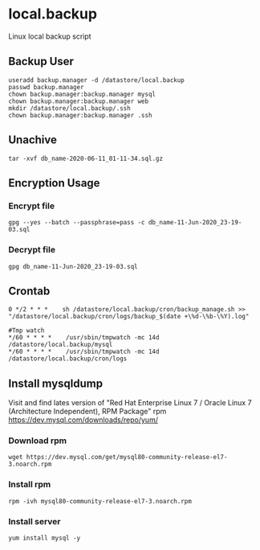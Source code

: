 # local.backup
Linux local backup script

## Backup User
```shell
useradd backup.manager -d /datastore/local.backup
passwd backup.manager
chown backup.manager:backup.manager mysql
chown backup.manager:backup.manager web
mkdir /datastore/local.backup/.ssh
chown backup.manager:backup.manager .ssh
```

## Unachive
```shell
tar -xvf db_name-2020-06-11_01-11-34.sql.gz
```

## Encryption Usage
### Encrypt file
```shell
gpg --yes --batch --passphrase=pass -c db_name-11-Jun-2020_23-19-03.sql
```

### Decrypt file
```shell
gpg db_name-11-Jun-2020_23-19-03.sql
```

## Crontab
```shell
0 */2 * * *    sh /datastore/local.backup/cron/backup_manage.sh >> "/datastore/local.backup/cron/logs/backup_$(date +\%d-\%b-\%Y).log"

#Tmp watch
*/60 * * * *    /usr/sbin/tmpwatch -mc 14d /datastore/local.backup/mysql
*/60 * * * *    /usr/sbin/tmpwatch -mc 14d /datastore/local.backup/cron/logs
```

## Install mysqldump
Visit and find lates version of "Red Hat Enterprise Linux 7 / Oracle Linux 7 (Architecture Independent), RPM Package" rpm
https://dev.mysql.com/downloads/repo/yum/

### Download rpm
```shell
wget https://dev.mysql.com/get/mysql80-community-release-el7-3.noarch.rpm
```

### Install rpm
```shell
rpm -ivh mysql80-community-release-el7-3.noarch.rpm
```

### Install server
```shell
yum install mysql -y
```
